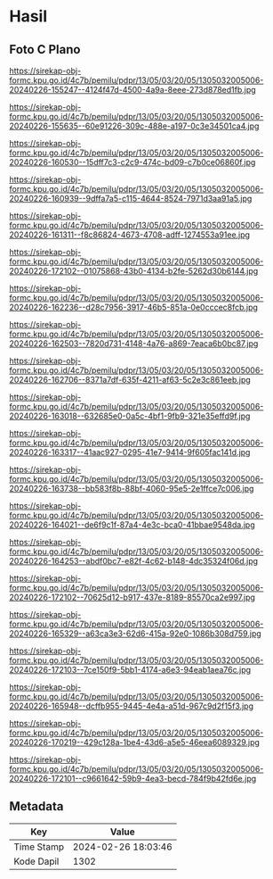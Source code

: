# Hasil

## Foto C Plano

https://sirekap-obj-formc.kpu.go.id/4c7b/pemilu/pdpr/13/05/03/20/05/1305032005006-20240226-155247--4124f47d-4500-4a9a-8eee-273d878ed1fb.jpg

https://sirekap-obj-formc.kpu.go.id/4c7b/pemilu/pdpr/13/05/03/20/05/1305032005006-20240226-155635--60e91226-309c-488e-a197-0c3e34501ca4.jpg

https://sirekap-obj-formc.kpu.go.id/4c7b/pemilu/pdpr/13/05/03/20/05/1305032005006-20240226-160530--15dff7c3-c2c9-474c-bd09-c7b0ce06860f.jpg

https://sirekap-obj-formc.kpu.go.id/4c7b/pemilu/pdpr/13/05/03/20/05/1305032005006-20240226-160939--9dffa7a5-c115-4644-8524-7971d3aa91a5.jpg

https://sirekap-obj-formc.kpu.go.id/4c7b/pemilu/pdpr/13/05/03/20/05/1305032005006-20240226-161311--f8c86824-4673-4708-adff-1274553a91ee.jpg

https://sirekap-obj-formc.kpu.go.id/4c7b/pemilu/pdpr/13/05/03/20/05/1305032005006-20240226-172102--01075868-43b0-4134-b2fe-5262d30b6144.jpg

https://sirekap-obj-formc.kpu.go.id/4c7b/pemilu/pdpr/13/05/03/20/05/1305032005006-20240226-162236--d28c7956-3917-46b5-851a-0e0cccec8fcb.jpg

https://sirekap-obj-formc.kpu.go.id/4c7b/pemilu/pdpr/13/05/03/20/05/1305032005006-20240226-162503--7820d731-4148-4a76-a869-7eaca6b0bc87.jpg

https://sirekap-obj-formc.kpu.go.id/4c7b/pemilu/pdpr/13/05/03/20/05/1305032005006-20240226-162706--8371a7df-635f-4211-af63-5c2e3c861eeb.jpg

https://sirekap-obj-formc.kpu.go.id/4c7b/pemilu/pdpr/13/05/03/20/05/1305032005006-20240226-163018--632685e0-0a5c-4bf1-9fb9-321e35effd9f.jpg

https://sirekap-obj-formc.kpu.go.id/4c7b/pemilu/pdpr/13/05/03/20/05/1305032005006-20240226-163317--41aac927-0295-41e7-9414-9f605fac141d.jpg

https://sirekap-obj-formc.kpu.go.id/4c7b/pemilu/pdpr/13/05/03/20/05/1305032005006-20240226-163738--bb583f8b-88bf-4060-95e5-2e1ffce7c006.jpg

https://sirekap-obj-formc.kpu.go.id/4c7b/pemilu/pdpr/13/05/03/20/05/1305032005006-20240226-164021--de6f9c1f-87a4-4e3c-bca0-41bbae9548da.jpg

https://sirekap-obj-formc.kpu.go.id/4c7b/pemilu/pdpr/13/05/03/20/05/1305032005006-20240226-164253--abdf0bc7-e82f-4c62-b148-4dc35324f06d.jpg

https://sirekap-obj-formc.kpu.go.id/4c7b/pemilu/pdpr/13/05/03/20/05/1305032005006-20240226-172102--70625d12-b917-437e-8189-85570ca2e997.jpg

https://sirekap-obj-formc.kpu.go.id/4c7b/pemilu/pdpr/13/05/03/20/05/1305032005006-20240226-165329--a63ca3e3-62d6-415a-92e0-1086b308d759.jpg

https://sirekap-obj-formc.kpu.go.id/4c7b/pemilu/pdpr/13/05/03/20/05/1305032005006-20240226-172103--7ce150f9-5bb1-4174-a6e3-94eab1aea76c.jpg

https://sirekap-obj-formc.kpu.go.id/4c7b/pemilu/pdpr/13/05/03/20/05/1305032005006-20240226-165948--dcffb955-9445-4e4a-a51d-967c9d2f15f3.jpg

https://sirekap-obj-formc.kpu.go.id/4c7b/pemilu/pdpr/13/05/03/20/05/1305032005006-20240226-170219--429c128a-1be4-43d6-a5e5-46eea6089329.jpg

https://sirekap-obj-formc.kpu.go.id/4c7b/pemilu/pdpr/13/05/03/20/05/1305032005006-20240226-172101--c9661642-59b9-4ea3-becd-784f9b42fd6e.jpg


## Metadata

| Key        | Value               |
| ---------- | ------------------- |
| Time Stamp | 2024-02-26 18:03:46 |
| Kode Dapil | 1302                |



